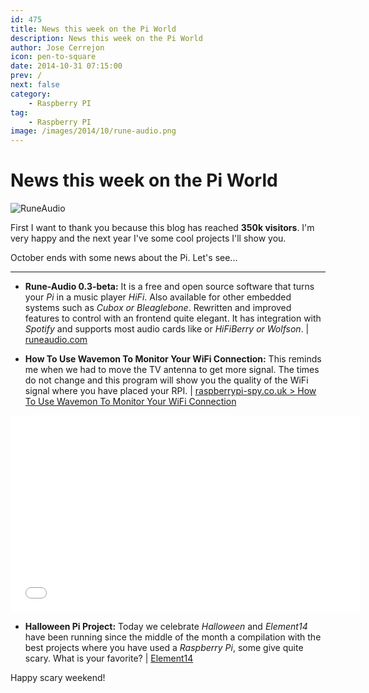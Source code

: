 ```yaml
---
id: 475
title: News this week on the Pi World
description: News this week on the Pi World
author: Jose Cerrejon
icon: pen-to-square
date: 2014-10-31 07:15:00
prev: /
next: false
category:
    - Raspberry PI
tag:
    - Raspberry PI
image: /images/2014/10/rune-audio.png
---
```


# News this week on the Pi World

![RuneAudio](/images/2014/10/rune-audio.png)

First I want to thank you because this blog has reached **350k visitors**. I'm very happy and the next year I've some cool projects I'll show you.

October ends with some news about the Pi. Let's see...

---

-   **Rune-Audio 0.3-beta:** It is a free and open source software that turns your _Pi_ in a music player _HiFi_. Also available for other embedded systems such as _Cubox or Bleaglebone_. Rewritten and improved features to control with an frontend quite elegant. It has integration with _Spotify_ and supports most audio cards like or _HiFiBerry or Wolfson_. | [runeaudio.com](https://www.runeaudio.com/runeaudio-0-3-beta-raspberry-pi/)

-   **How To Use Wavemon To Monitor Your WiFi Connection:** This reminds me when we had to move the TV antenna to get more signal. The times do not change and this program will show you the quality of the WiFi signal where you have placed your RPI. | [raspberrypi-spy.co.uk > How To Use Wavemon To Monitor Your WiFi Connection](https://www.raspberrypi-spy.co.uk/2014/10/how-to-use-wavemon-to-monitor-your-wifi-connection/)

<iframe width="560" height="315" src="//www.youtube.com/embed/P55AuMkCZGg" frameborder="0" allowfullscreen></iframe>

-   **Halloween Pi Project:** Today we celebrate _Halloween_ and _Element14_ have been running since the middle of the month a compilation with the best projects where you have used a _Raspberry Pi_, some give quite scary. What is your favorite? | [Element14](https://www.element14.com/community/polls/1918?ICID=rpiproject-halloween-ban)

Happy scary weekend!
